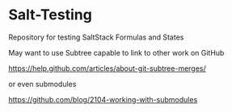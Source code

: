 # Salt-Testing
Repository for testing SaltStack Formulas and States




May want to use Subtree capable to link to other work on GitHub

https://help.github.com/articles/about-git-subtree-merges/

or even submodules

https://github.com/blog/2104-working-with-submodules

